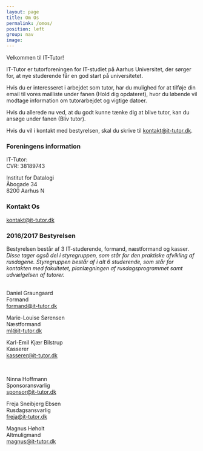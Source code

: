 ```yaml
---
layout: page
title: Om Os
permalink: /omos/
position: left
group: nav
image:
---
```

Velkommen til IT-Tutor!

IT-Tutor er tutorforeningen for IT-studiet på Aarhus Universitet, der sørger for, at nye studerende får en god start på universitetet.

Hvis du er interesseret i arbejdet som tutor, har du mulighed for at tilføje din email til vores mailliste under fanen (Hold dig opdateret), hvor du løbende vil modtage information om tutorarbejdet og vigtige datoer.

Hvis du allerede nu ved, at du godt kunne tænke dig at blive tutor, kan du ansøge under fanen (Bliv tutor).

Hvis du vil i kontakt med bestyrelsen, skal du skrive til kontakt@it-tutor.dk.

### Foreningens information

IT-Tutor:  <br />
CVR: 38189743 <br />

Institut for Datalogi <br />
Åbogade 34 <br />
8200 Aarhus N <br />

### Kontakt Os
[kontakt@it-tutor.dk](kontakt@it-tutor.dk)

### 2016/2017 Bestyrelsen
Bestyrelsen består af 3 IT-studerende, formand, næstformand og kasser.
*Disse tager også del i styregruppen, som står for den praktiske afvikling af rusdagene. Styregruppen består af i alt 6 studerende, som står for kontakten med fakultetet, planlægningen af rusdagsprogrammet samt udvælgelsen af tutorer.* <br /><br />

Daniel Graungaard <br />
Formand <br />
[formand@it-tutor.dk](mailto:formand@it-tutor.dk)

Marie-Louise Sørensen <br />
Næstformand <br />
[ml@it-tutor.dk](mailto:ml@it-tutor.dk)

Karl-Emil Kjær Bilstrup <br />
Kasserer <br />
[kasserer@it-tutor.dk](mailto:kasserer@it-tutor.dk)

<br />

Ninna Hoffmann <br />
Sponsoransvarlig <br />
[sponsor@it-tutor.dk](mailto:sponsor@it-tutor.dk)

Freja Sneibjerg Ebsen <br />
Rusdagsansvarlig <br />
[freja@it-tutor.dk](mailto:freja@it-tutor.dk)

Magnus Høholt <br />
Altmuligmand <br />
[magnus@it-tutor.dk](mailto:magnus@it-tutor.dk)

